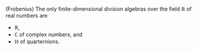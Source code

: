 (Frobenius) The only finite-dimensional division algebras over the field $\mathbb{R}$ of real numbers are

* $\mathbb{R}$,
* $\mathbb{C}$ of complex numbers, and
* $\mathbb{H}$ of quarternions.
